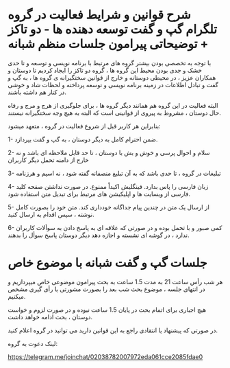 # شرح قوانین و شرایط فعالیت در گروه تلگرام گپ و گفت توسعه دهنده ها - دو تاکز + توضیحاتی پیرامون جلسات منظم شبانه


با توجه به تخصصی بودن بیشتر گروه های مرتبط با برنامه نویسی و توسعه و تا حدی خشک و جدی بودن محیط این گروه ها ، گروه دو تاکز را ایجاد کردیم تا دوستان و همکاران عزیز ، در محیطی دوستانه و خارج از قوانین سختگیرانه ی گروه ها ، به گپ و گفت و تبادل اطلاعات در زمینه برنامه نویسی و توسعه پرداخته و لحظات شاد و خوشی در کنار هم داشته باشند.

البته فعالیت در این گروه هم همانند دیگر گروه ها ، برای جلوگیری از هرج و مرج و رفاه حال دوستان ، مشروط به پیروی از قوانینی است که البته به هیچ وجه سختگیرانه نیستند.

بنابراین هر کاربر قبل از شروع فعالیت در گروه ، متعهد میشود:

1- ضمن احترام کامل به دیگر دوستان ، به گپ و گفت بپردازد.

2- سلام و احوال پرسی و خوش و بش با دوستان ، تا حد قابل ملاحظه ای باشد و نه خارج از دامنه تحمل دیگر کاربران

3- تبلیغات در گروه ، تا حدی باشد که به آن تبلیغ منصفانه گفته شود ، نه اسپم و هرزنامه

4- زبان فارسی را پاس بدارد. فینگلیش اکیداْ ممنوع. در صورت نداشتن صفحه کلید فارسی از وبسایت ها و اپلیکیشن های مرتبط برای تبدیل متن استفاده شود.

5- از ارسال یک متن در چندین پیام جداگانه خودداری کند. متن خود را بصورت کامل نوشته ، سپس اقدام به ارسال کنید.

6- کمی صبور و با تحمل بوده و در صورتی که علاقه ای به پاسخ دادن به سوألات کاربران ندارد ، در گوشه ای نشسته و اجازه دهد دیگر دوستان پاسخ سوأل را بدهند.


# جلسات گپ و گفت شبانه با موضوع خاص

هر شب رأس ساعت 21 به مدت 1.5 ساعت به بحث پیرامون موضوعی خاص میپردازیم و در انتهای جلسه ، موضوع بحث شب بعد را بصورت مشورتی یا رأی گیری مشخص میکنیم.

هیچ اجباری برای اتمام بحث در پایان 1.5 ساعت نبوده و در صورت لزوم و خواست دوستان ، بحث ادامه خواهد داشت.



در صورتی که پیشنهاد یا انتقادی راجع به این قوانین دارید می توانید در گروه اعلام کنید.


لینک دعوت به گروه:

https://telegram.me/joinchat/02038782007972eda061cce2085fdae0
